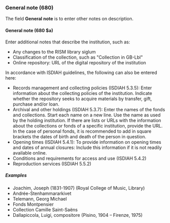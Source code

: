 ### General note (680)

The field **General note** is to enter other notes on description.

#### General note (680 $a)

Enter additional notes that describe the institution, such as:

- Any changes to the RISM library siglum
- Classification of the collection, such as "Collection in GB-Lbl"
- Online repository: URL of the digital repository of the institution


In accordance with ISDIAH guidelines, the following can also be entered here:
- Records management and collecting policies (ISDIAH 5.3.5): Enter information about the collecting policies of the institution. Indicate whether the repository seeks to acquire materials by transfer, gift, purchase and/or loan.
- Archival and other holdings (ISDIAH 5.3.7): Enter the names of the fonds and collections. Start each name on a new line. Use the name as used by the holding institution. If there are lists or URLs with the information about the collections or fonds of a specific institution, provide the URL. In the case of personal fonds, it is recommended to add in square brackets the dates of birth and death of the person in question.
- Opening times (ISDIAH 5.4.1): To provide information on opening times and dates of annual closures: Include this information if it is not readily available online.
- Conditions and requirements for access and use (ISDIAH 5.4.2)
- Reproduction services (ISDIAH 5.5.2)


##### Examples

- Joachim, Joseph (1831-1907) (Royal College of Music, Library)
- Andrée-Stenhammararkivet
- Telemann, Georg Michael
- Fonds Montpensier
- Collection Camille Saint-Saëns
- Dallapiccola, Luigi, compositore (Pisino, 1904 – Firenze, 1975)
